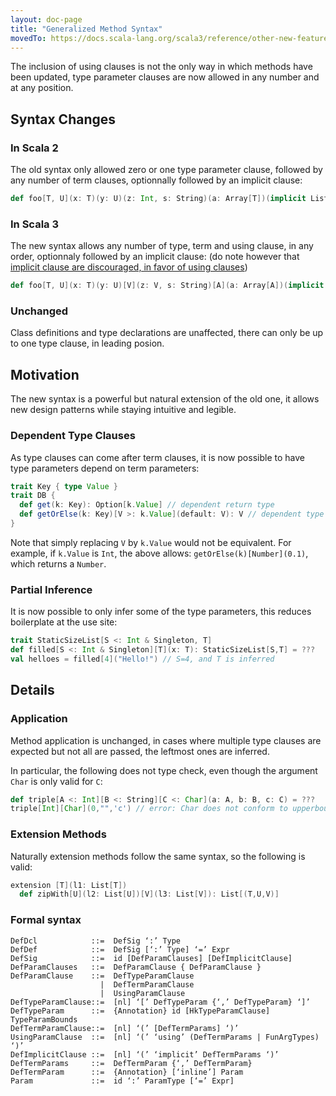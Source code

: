 ```yaml
---
layout: doc-page
title: "Generalized Method Syntax"
movedTo: https://docs.scala-lang.org/scala3/reference/other-new-features/generalized-method-syntax.html
---
```


The inclusion of using clauses is not the only way in which methods have been updated, type parameter clauses are now allowed in any number and at any position.

## Syntax Changes

### In Scala 2

The old syntax only allowed zero or one type parameter clause, followed by any number of term clauses, optionnally followed by an implicit clause:

```scala
def foo[T, U](x: T)(y: U)(z: Int, s: String)(a: Array[T])(implicit List[U])
```

### In Scala 3

The new syntax allows any number of type, term and using clause, in any order, optionnaly followed by an implicit clause:
(do note however that [implicit clause are discouraged, in favor of using clauses](https://docs.scala-lang.org/scala3/reference/contextual/relationship-implicits.html))

```scala
def foo[T, U](x: T)(y: U)[V](z: V, s: String)[A](a: Array[A])(implicit List[U])
```

### Unchanged

Class definitions and type declarations are unaffected, there can only be up to one type clause, in leading posion.

## Motivation

The new syntax is a powerful but natural extension of the old one, it allows new design patterns while staying intuitive and legible.

### Dependent Type Clauses

As type clauses can come after term clauses, it is now possible to have type parameters depend on term parameters:

```scala
trait Key { type Value }
trait DB {
  def get(k: Key): Option[k.Value] // dependent return type
  def getOrElse(k: Key)[V >: k.Value](default: V): V // dependent type parameter
}
```

Note that simply replacing `V` by `k.Value` would not be equivalent. For example, if `k.Value` is `Int`, the above allows: 
`getOrElse(k)[Number](0.1)`, which returns a `Number`.

### Partial Inference

It is now possible to only infer some of the type parameters, this reduces boilerplate at the use site:
```scala
trait StaticSizeList[S <: Int & Singleton, T]
def filled[S <: Int & Singleton][T](x: T): StaticSizeList[S,T] = ???
val helloes = filled[4]("Hello!") // S=4, and T is inferred
```

## Details

### Application

Method application is unchanged, in cases where multiple type clauses are expected but not all are passed, the leftmost ones are inferred.

In particular, the following does not type check, even though the argument `Char` is only valid for `C`:
```scala
def triple[A <: Int][B <: String][C <: Char](a: A, b: B, c: C) = ???
triple[Int][Char](0,"",'c') // error: Char does not conform to upperbound String
```

### Extension Methods

Naturally extension methods follow the same syntax, so the following is valid:
```scala
extension [T](l1: List[T])
  def zipWith[U](l2: List[U])[V](l3: List[V]): List[(T,U,V)]
```

### Formal syntax

```
DefDcl            ::=  DefSig ‘:’ Type
DefDef            ::=  DefSig [‘:’ Type] ‘=’ Expr
DefSig            ::=  id [DefParamClauses] [DefImplicitClause]
DefParamClauses   ::=  DefParamClause { DefParamClause }
DefParamClause    ::=  DefTypeParamClause 
                    |  DefTermParamClause 
                    |  UsingParamClause
DefTypeParamClause::=  [nl] ‘[’ DefTypeParam {‘,’ DefTypeParam} ‘]’
DefTypeParam      ::=  {Annotation} id [HkTypeParamClause] TypeParamBounds
DefTermParamClause::=  [nl] ‘(’ [DefTermParams] ‘)’
UsingParamClause  ::=  [nl] ‘(’ ‘using’ (DefTermParams | FunArgTypes) ‘)’
DefImplicitClause ::=  [nl] ‘(’ ‘implicit’ DefTermParams ‘)’
DefTermParams     ::=  DefTermParam {‘,’ DefTermParam}
DefTermParam      ::=  {Annotation} [‘inline’] Param
Param             ::=  id ‘:’ ParamType [‘=’ Expr]
```
